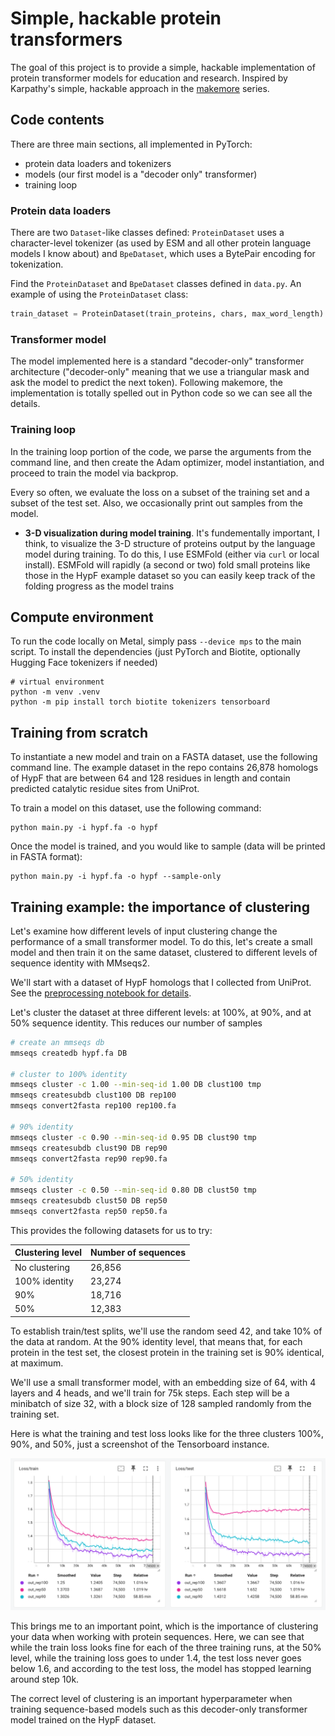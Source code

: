 # Simple, hackable protein transformers 

The goal of this project is to provide a simple, hackable implementation of protein transformer models for education and research. Inspired by Karpathy's simple, hackable approach in the [makemore](https://github.com/karpathy/makemore) series. 


## Code contents 

There are three main sections, all implemented in PyTorch:

- protein data loaders and tokenizers 
- models (our first model is a "decoder only" transformer)
- training loop 


### Protein data loaders 

There are two `Dataset`-like classes defined: `ProteinDataset` uses a character-level tokenizer (as used by ESM and all other protein language models I know about) and `BpeDataset`, which uses a BytePair encoding for tokenization. 

Find the `ProteinDataset` and `BpeDataset` classes defined in `data.py`. An example of using the `ProteinDataset` class: 

```python 
train_dataset = ProteinDataset(train_proteins, chars, max_word_length)
```

### Transformer model 

The model implemented here is a standard "decoder-only" transformer architecture
("decoder-only" meaning that we use a triangular mask and ask the model to predict
the next token). Following makemore, the implementation is totally spelled out in 
Python code so we can see all the details. 


### Training loop 

In the training loop portion of the code, we parse the arguments
from the command line, and then create the Adam optimizer, model
instantiation, and proceed to train the model via backprop. 

Every so often, we evaluate the loss on a subset of the training set and a subset of the test set. Also, we occasionally print out samples from the model. 

- **3-D visualization during model training**. It's fundementally 
  important, I think, to visualize the 3-D structure of proteins
  output by the language model during training. To do this, I use 
  ESMFold (either via `curl` or local install). ESMFold will 
  rapidly (a second or two) fold small proteins like those in the 
  HypF example dataset so you can easily keep track of the folding
  progress as the model trains 


## Compute environment 

To run the code locally on Metal, simply pass `--device mps` to the main script. 
To install the dependencies (just PyTorch and Biotite, optionally Hugging Face
tokenizers if needed)

```
# virtual environment 
python -m venv .venv 
python -m pip install torch biotite tokenizers tensorboard 
```

## Training from scratch  

To instantiate a new model and train on a FASTA dataset, use the following command line. 
The example dataset in the repo contains 26,878 homologs of HypF that are between 64 and
128 residues in length and contain predicted catalytic residue sites from UniProt. 

To train a model on this dataset, use the following command: 

```
python main.py -i hypf.fa -o hypf 
```

Once the model is trained, and you would like to sample (data will be printed in FASTA format):

```
python main.py -i hypf.fa -o hypf --sample-only 
```

## Training example: the importance of clustering 

Let's examine how different levels of input clustering change 
the performance of a small transformer model. To do this, let's 
create a small model and then train it on the same dataset, 
clustered to different levels of sequence identity with MMseqs2. 

We'll start with a dataset of HypF homologs that I collected from 
UniProt. See the [preprocessing notebook for details](preprocessing.ipynb). 

Let's cluster the dataset at three different levels: at 100%, 
at 90%, and at 50% sequence identity. This reduces our number of
samples 

```bash 
# create an mmseqs db 
mmseqs createdb hypf.fa DB 

# cluster to 100% identity 
mmseqs cluster -c 1.00 --min-seq-id 1.00 DB clust100 tmp
mmseqs createsubdb clust100 DB rep100
mmseqs convert2fasta rep100 rep100.fa

# 90% identity 
mmseqs cluster -c 0.90 --min-seq-id 0.95 DB clust90 tmp
mmseqs createsubdb clust90 DB rep90 
mmseqs convert2fasta rep90 rep90.fa   

# 50% identity 
mmseqs cluster -c 0.50 --min-seq-id 0.80 DB clust50 tmp
mmseqs createsubdb clust50 DB rep50 
mmseqs convert2fasta rep50 rep50.fa   
```

This provides the following datasets for us to try: 

| Clustering level | Number of sequences 
|------------------|---------------------
| No clustering    | 26,856
| 100% identity    | 23,274
| 90%              | 18,716
| 50%              | 12,383

To establish train/test splits, we'll use the random seed 42, 
and take 10% of the data at random. At the 90% identity level,
that means that, for each protein in the test set, the closest
protein in the training set is 90% identical, at maximum. 

We'll use a small transformer model, with an embedding size of 64, 
with 4 layers and 4 heads, and we'll train for 75k steps. Each 
step will be a minibatch of size 32, with a block size of 128 
sampled randomly from the training set. 

Here is what the training and test loss looks like for the three
clusters 100%, 90%, and 50%, just a screenshot of the Tensorboard
instance. 

![Example training for 75k steps](img/example-training.png)

This brings me to an important point, which is the importance of clustering your data when working with protein sequences. Here, we can see that while the train loss looks fine for each of the three training runs, at the 50% level, while the training loss goes to under 1.4, the test loss never goes below 1.6, and according to the test loss, the model has stopped learning around step 10k. 

The correct level of clustering is an important hyperparameter when training sequence-based models such as this decoder-only transformer model trained on the HypF dataset. 